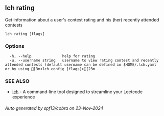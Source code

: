 ## lch rating

Get information about a user's contest rating and his (her) recently attended contests

```
lch rating [flags]
```

### Options

```
  -h, --help              help for rating
  -u, --username string   username to view rating contest and recently attended contests (default username can be defined in $HOME/.lch.yaml or by using [3m<lch config [flags]>[23m
```

### SEE ALSO

* [lch](lch.md)	 - A command-line tool designed to streamline your Leetcode experience

###### Auto generated by spf13/cobra on 23-Nov-2024
